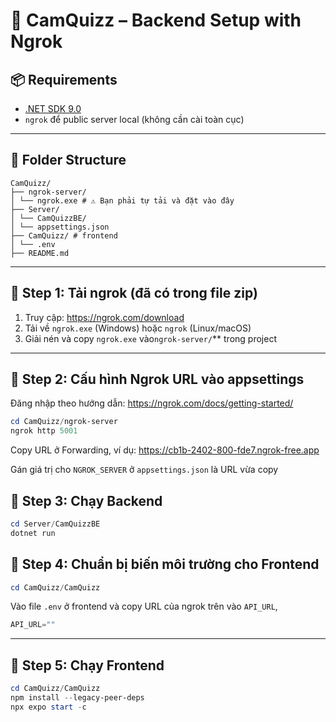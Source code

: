 # 🚀 CamQuizz – Backend Setup with Ngrok

## 📦 Requirements

- [.NET SDK 9.0](https://dotnet.microsoft.com/en-us/download/dotnet/9.0)
- `ngrok` để public server local (không cần cài toàn cục)

---

## 📁 Folder Structure
```
CamQuizz/
├── ngrok-server/
│ └── ngrok.exe # ⚠️ Bạn phải tự tải và đặt vào đây
├── Server/
│ └── CamQuizzBE/
│ └── appsettings.json
├── CamQuizz/ # frontend
│ └── .env 
├── README.md
```

---

## 🔽 Step 1: Tải ngrok (đã có trong file zip)

1. Truy cập: https://ngrok.com/download
2. Tải về `ngrok.exe` (Windows) hoặc `ngrok` (Linux/macOS)
3. Giải nén và copy `ngrok.exe` vào`ngrok-server/`** trong project

---

## 🔧 Step 2: Cấu hình Ngrok URL vào appsettings
Đăng nhập theo hướng dẫn: https://ngrok.com/docs/getting-started/
```powershell
cd CamQuizz/ngrok-server
ngrok http 5001
```
Copy URL ở Forwarding, ví dụ: https://cb1b-2402-800-fde7.ngrok-free.app

Gán giá trị cho ``NGROK_SERVER`` ở ``appsettings.json`` là URL vừa copy

## 🔽 Step 3: Chạy Backend

```powershell
cd Server/CamQuizzBE
dotnet run
```

## 🔽 Step 4: Chuẩn bị biến môi trường cho Frontend

```powershell
cd CamQuizz/CamQuizz
```
Vào file ``.env`` ở frontend và copy URL của ngrok trên vào ``API_URL``, 
```powershell
API_URL=""
```
---
## 🔽 Step 5: Chạy Frontend

```powershell
cd CamQuizz/CamQuizz
npm install --legacy-peer-deps
npx expo start -c
```


```
